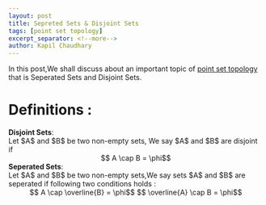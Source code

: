 ```yaml
---
layout: post
title: Sepreted Sets & Disjoint Sets
tags: [point set topology]
excerpt_separator: <!--more-->
author: Kapil Chaudhary
---
```

In this post,We shall discuss about an important topic of <a href="/tags#point+set+topology">point set topology</a> that is
Seperated Sets and Disjoint Sets. <!--more-->
<br />

<h1>Definitions :</h1>
<div class="divider"></div>
<div class="box">
<b>Disjoint Sets</b>: <br />Let $A$ and $B$ be two non-empty sets, We say $A$ and $B$ are disjoint if
<br /><center>$$ A \cap B = \phi$$
</center>
</div>
<div class="box">
<b>Seperated Sets</b>: <br />Let $A$ and $B$ be two non-empty sets,We say sets $A$ and $B$ are seperated if following two conditions holds :<br />
<center>$$ A \cap \overline{B} = \phi$$ 
$$ \overline{A} \cap B = \phi$$
</center>
</div>

